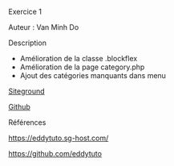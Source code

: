 Exercice 1

Auteur : Van Minh Do

Description

- Amélioration de la classe .blockflex
- Amélioration de la page category.php
- Ajout des catégories manquants dans menu

[Siteground](https://cidweb5.sg-host.com/)

[Github](https://github.com/SirVanMinhDo/4w4)

Références

https://eddytuto.sg-host.com/

https://github.com/eddytuto







